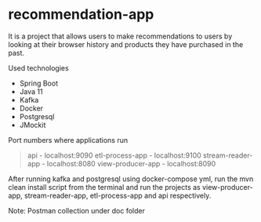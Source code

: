 # recommendation-app

It is a project that allows users to make recommendations to users by looking at their browser history and products they have purchased in the past.

Used technologies
  - Spring Boot
  - Java 11
  - Kafka
  - Docker
  - Postgresql
  - JMockit

Port numbers where applications run

> api - localhost:9090
> etl-process-app - localhost:9100
> stream-reader-app - localhost:8080
> view-producer-app - localhost:8090

After running kafka and postgresql using docker-compose yml, run the mvn clean install script from the terminal and run 
the projects as view-producer-app, stream-reader-app, etl-process-app and api respectively.

Note: Postman collection under doc folder

